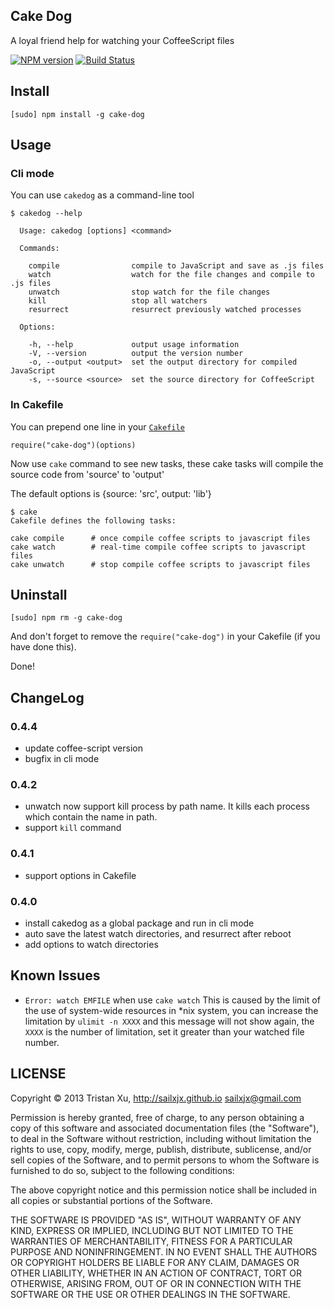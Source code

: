 Cake Dog
---
A loyal friend help for watching your CoffeeScript files

[![NPM version][npm-image]][npm-url] [![Build Status][travis-image]][travis-url]

## Install
```
[sudo] npm install -g cake-dog
```

## Usage

### Cli mode
You can use `cakedog` as a command-line tool
```
$ cakedog --help

  Usage: cakedog [options] <command>

  Commands:

    compile                compile to JavaScript and save as .js files
    watch                  watch for the file changes and compile to .js files
    unwatch                stop watch for the file changes
    kill                   stop all watchers
    resurrect              resurrect previously watched processes

  Options:

    -h, --help             output usage information
    -V, --version          output the version number
    -o, --output <output>  set the output directory for compiled JavaScript
    -s, --source <source>  set the source directory for CoffeeScript
```

### In Cakefile
You can prepend one line in your [`Cakefile`](http://coffeescript.org/documentation/docs/cake.html)

```
require("cake-dog")(options)
```

Now use `cake` command to see new tasks, these cake tasks will compile the source code from 'source' to 'output'

The default options is {source: 'src', output: 'lib'}

```
$ cake
Cakefile defines the following tasks:

cake compile      # once compile coffee scripts to javascript files
cake watch        # real-time compile coffee scripts to javascript files
cake unwatch      # stop compile coffee scripts to javascript files
```

## Uninstall

```
[sudo] npm rm -g cake-dog
```

And don't forget to remove the `require("cake-dog")` in your Cakefile (if you have done this).

Done!

## ChangeLog
### 0.4.4
- update coffee-script version
- bugfix in cli mode

### 0.4.2
- unwatch now support kill process by path name. It kills each process which contain the name in path.
- support `kill` command

### 0.4.1
- support options in Cakefile

### 0.4.0
- install cakedog as a global package and run in cli mode
- auto save the latest watch directories, and resurrect after reboot
- add options to watch directories

## Known Issues
- `Error: watch EMFILE` when use `cake watch`
  This is caused by the limit of the use of system-wide resources in *nix system, you can increase the limitation by `ulimit -n XXXX` and this message will not show again, the `XXXX` is the number of limitation, set it greater than your watched file number.

## LICENSE

Copyright © 2013 Tristan Xu, http://sailxjx.github.io <sailxjx@gmail.com>

Permission is hereby granted, free of charge, to any person obtaining a copy
of this software and associated documentation files (the "Software"), to deal
in the Software without restriction, including without limitation the rights
to use, copy, modify, merge, publish, distribute, sublicense, and/or sell
copies of the Software, and to permit persons to whom the Software is
furnished to do so, subject to the following conditions:

The above copyright notice and this permission notice shall be included in
all copies or substantial portions of the Software.

THE SOFTWARE IS PROVIDED "AS IS", WITHOUT WARRANTY OF ANY KIND, EXPRESS OR
IMPLIED, INCLUDING BUT NOT LIMITED TO THE WARRANTIES OF MERCHANTABILITY,
FITNESS FOR A PARTICULAR PURPOSE AND NONINFRINGEMENT. IN NO EVENT SHALL THE
AUTHORS OR COPYRIGHT HOLDERS BE LIABLE FOR ANY CLAIM, DAMAGES OR OTHER
LIABILITY, WHETHER IN AN ACTION OF CONTRACT, TORT OR OTHERWISE, ARISING FROM,
OUT OF OR IN CONNECTION WITH THE SOFTWARE OR THE USE OR OTHER DEALINGS IN
THE SOFTWARE.

[npm-url]: https://npmjs.org/package/cake-dog
[npm-image]: http://img.shields.io/npm/v/cake-dog.svg

[travis-url]: https://travis-ci.org/sailxjx/cake-dog
[travis-image]: http://img.shields.io/travis/sailxjx/cake-dog.svg
